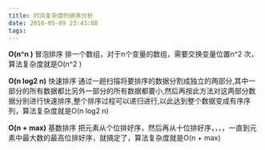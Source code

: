 ```yaml
---
title: 时间复杂度的排序分析
date: 2018-05-09 23:43:08
tags:
---
```

**O(n^n )**
冒泡排序
排一个数组，对于n个变量的数组，需要交换变量位置n^2 次，算法复杂度就是O(n^2 )

**O(n log2 n)**
快速排序
通过一趟扫描将要排序的数据分割成独立的两部分,其中一部分的所有数据都比另外一部分的所有数据都要小,然后再按此方法对这两部分数据分别进行快速排序,整个排序过程可以递归进行,以此达到整个数据变成有序序列，算法复杂度就是O(n log2 n)

**O(n + max)**
基数排序
把元素从个位排好序，然后再从十位排好序，，，，一直到元素中最大数的最高位排好序，就搞定了，算法复杂度就是O(n + max) 
